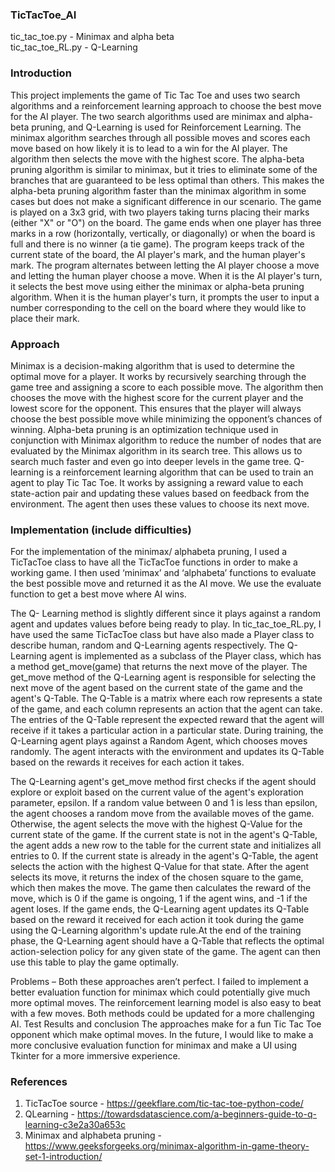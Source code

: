 ### TicTacToe_AI

tic_tac_toe.py - Minimax and alpha beta  
tic_tac_toe_RL.py - Q-Learning

### Introduction

This project implements the game of Tic Tac Toe and uses two search algorithms and a reinforcement learning approach to choose the best move for the AI player. The two search algorithms used are minimax and alpha-beta pruning, and Q-Learning is used for Reinforcement Learning. The minimax algorithm searches through all possible moves and scores each move based on how likely it is to lead to a win for the AI player. The algorithm then selects the move with the highest score. The alpha-beta pruning algorithm is similar to minimax, but it tries to eliminate some of the branches that are guaranteed to be less optimal than others. This makes the alpha-beta pruning algorithm faster than the minimax algorithm in some cases but does not make a significant difference in our scenario.
The game is played on a 3x3 grid, with two players taking turns placing their marks (either "X" or "O") on the board. The game ends when one player has three marks in a row (horizontally, vertically, or diagonally) or when the board is full and there is no winner (a tie game). The program keeps track of the current state of the board, the AI player's mark, and the human player's mark. The program alternates between letting the AI player choose a move and letting the human player choose a move. When it is the AI player's turn, it selects the best move using either the minimax or alpha-beta pruning algorithm. When it is the human player's turn, it prompts the user to input a number corresponding to the cell on the board where they would like to place their mark.

### Approach

Minimax is a decision-making algorithm that is used to determine the optimal move for a player. It works by recursively searching through the game tree and assigning a score to each possible move. The algorithm then chooses the move with the highest score for the current player and the lowest score for the opponent. This ensures that the player will always choose the best possible move while minimizing the opponent’s chances of winning.
Alpha-beta pruning is an optimization technique used in conjunction with Minimax algorithm to reduce the number of nodes that are evaluated by the Minimax algorithm in its search tree. This allows us to search much faster and even go into deeper levels in the game tree.
Q-learning is a reinforcement learning algorithm that can be used to train an agent to play Tic Tac Toe. It works by assigning a reward value to each state-action pair and updating these values based on feedback from the environment. The agent then uses these values to choose its next move.

### Implementation (include difficulties)

For the implementation of the minimax/ alphabeta pruning, I used a TicTacToe class to have all the TicTacToe functions in order to make a working game. I then used ‘minimax’ and ‘alphabeta’ functions to evaluate the best possible move and returned it as the AI move. We use the evaluate function to get a best move where AI wins. 
 
The Q- Learning method is slightly different since it plays against a random agent and updates values before being ready to play. In tic_tac_toe_RL.py, I have used the same TicTacToe class but have also made a Player class to describe human, random and Q-Learning agents respectively. 
The Q-Learning agent is implemented as a subclass of the Player class, which has a method get_move(game) that returns the next move of the player. The get_move method of the Q-Learning agent is responsible for selecting the next move of the agent based on the current state of the game and the agent's Q-Table.
The Q-Table is a matrix where each row represents a state of the game, and each column represents an action that the agent can take. The entries of the Q-Table represent the expected reward that the agent will receive if it takes a particular action in a particular state.
During training, the Q-Learning agent plays against a Random Agent, which chooses moves randomly. The agent interacts with the environment and updates its Q-Table based on the rewards it receives for each action it takes.

The Q-Learning agent's get_move method first checks if the agent should explore or exploit based on the current value of the agent's exploration parameter, epsilon. If a random value between 0 and 1 is less than epsilon, the agent chooses a random move from the available moves of the game. Otherwise, the agent selects the move with the highest Q-Value for the current state of the game.
If the current state is not in the agent's Q-Table, the agent adds a new row to the table for the current state and initializes all entries to 0. If the current state is already in the agent's Q-Table, the agent selects the action with the highest Q-Value for that state.
After the agent selects its move, it returns the index of the chosen square to the game, which then makes the move. The game then calculates the reward of the move, which is 0 if the game is ongoing, 1 if the agent wins, and -1 if the agent loses. If the game ends, the Q-Learning agent updates its Q-Table based on the reward it received for each action it took during the game using the Q-Learning algorithm's update rule.At the end of the training phase, the Q-Learning agent should have a Q-Table that reflects the optimal action-selection policy for any given state of the game. The agent can then use this table to play the game optimally.

Problems – Both these approaches aren’t perfect. I failed to implement a better evaluation function for minimax which could potentially give much more optimal moves. The reinforcement learning model is also easy to beat with a few moves. Both methods could be updated for a more challenging AI.
Test Results and conclusion
The approaches make for a fun Tic Tac Toe opponent which make optimal moves. In the future, I would like to make a more conclusive evaluation function for minimax and make a UI using Tkinter for a more immersive experience.
 
### References
1.	TicTacToe source - https://geekflare.com/tic-tac-toe-python-code/
2.	QLearning - https://towardsdatascience.com/a-beginners-guide-to-q-learning-c3e2a30a653c 
3.	Minimax and alphabeta pruning - https://www.geeksforgeeks.org/minimax-algorithm-in-game-theory-set-1-introduction/ 

